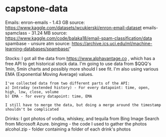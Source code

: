 # capstone-data

Emails:
    enron-emails - 1.43 GB
	source: https://www.kaggle.com/datasets/wcukierski/enron-email-dataset
    emails-spamclass - 31.24 MB
	source: https://www.kaggle.com/code/balaka18/email-spam-classification/data
    spambase - unsure atm
	source: https://archive.ics.uci.edu/ml/machine-learning-databases/spambase/'

Stocks:
    I got all the data from https://www.alphavantage.co , which has a free API to get historical stock data. I'm going to use data from $QQQ's 1min, 5min charts and possibly more should I see fit. I'm also using various EMA (Exponential Moving Average) values.

    I've collected data from two different parts of the API:
	a) Intraday (extended history) - For every datapoint: time, open, high, low, close, volume
	b) EMA - for every datapoint: time, EMA
	
    I still have to merge the data, but doing a merge around the timestamp shouldn't be complicated


Drinks:
    I got photos of vodka, whiskey, and tequila from Bing Image Search from Microsoft Azure.
    bingimg - the code I used to gather the photos
    alcohol.zip - folder containing a folder of each drink's photos

 